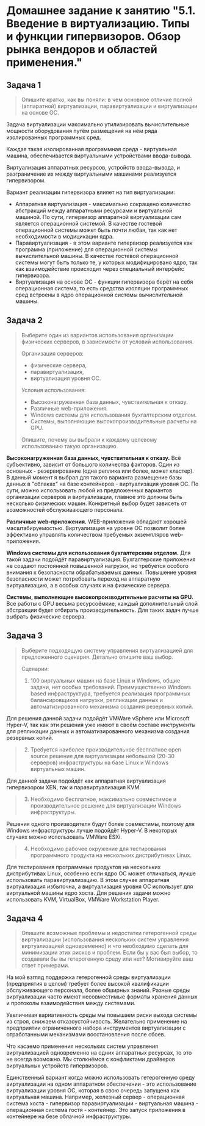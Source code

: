 
# Домашнее задание к занятию "5.1. Введение в виртуализацию. Типы и функции гипервизоров. Обзор рынка вендоров и областей применения."

## Задача 1

> Опишите кратко, как вы поняли: в чем основное отличие полной (аппаратной) виртуализации, паравиртуализации и виртуализации на основе ОС.

Задача виртуализации максимально утилизировать вычислительные мощности оборудования путём размещения на нём ряда изолированных программных сред.

Каждая такая изолированная программная среда - виртуальная машина, обеспечивается виртуальными устройствами ввода-вывода.

Виртуализация аппаратных ресурсов, устройств ввода-вывода, и разграничение их между виртуальными машинами реализуется гипервизором.

Вариант реализации гипервизора влияет на тип виртуализации:

- Аппаратная виртуализация - максимально сокращено количество абстракций между аппаратными ресурсами и виртуальной машиной. По сути, гипервизор аппаратной виртуализации сам является операционной системой. В качестве гостевой операционной системы может быть почти любая, так как нет необходимости в модицикации ядра.
- Паравиртуализация - в этом варианте гипервизор реализуется как программа (приложение) для операционной системы вычислительной машины. В качестве гостевой операционной системы могут быть только те, у которых модифицировано ядро, так как взаимодействие происходит через специальный интерфейс гипервизора.
- Виртуализация на основе ОС - функции гипервизора берёт на себя операционная система, то есть средства изоляции программных сред встроены в ядро операционной системы вычислительной машины.

## Задача 2

> Выберите один из вариантов использования организации физических серверов, в зависимости от условий использования.
>
> Организация серверов:
>
> - физические сервера,
> - паравиртуализация,
> - виртуализация уровня ОС.
>
> Условия использования:
>
> - Высоконагруженная база данных, чувствительная к отказу.
> - Различные web-приложения.
> - Windows системы для использования бухгалтерским отделом.
> - Системы, выполняющие высокопроизводительные расчеты на GPU.
>
> Опишите, почему вы выбрали к каждому целевому использованию такую организацию.

**Высоконагруженная база данных, чувствительная к отказу.** Всё субъективно, зависит от большого количества факторов. Один из основных - резервирование (одна реплика или более, может кластер). В данный момент я выбрал для такого варианта размещение базы данных в "облаках" на базе контейнеров - виртуализация уровня ОС. По сути, можно использовать любой из предложенных вариантов организации серверов и виртуализации, главное это должны быть несколько физических машин. Конкретный выбор будет зависеть от возможностей обслуживающего персонала.

**Различные web-приложения.** WEB-приложения обладают хорошей масштабируемостью. Виртуализация на уровне ОС позволит более эффективно управлять количеством требуемых экземпляров web-приложения.

**Windows системы для использования бухгалтерским отделом.** Для такой задачи подойдёт паравиртуализация. Бухгалтерские приложения не создают постоянной повышенной нагрузки, но требуется особого внимания к безопасности обрабатываемых данных. Повышение уровня безопасности может потребовать переход на аппаратную виртуализацию, а в особых случаях и на физические сервера.

**Системы, выполняющие высокопроизводительные расчеты на GPU.** Все работы с GPU весьма ресурсоёмкие, каждый дополнительный слой абстракции будет отбирать производительность. Для таких задач лучше выбрать физические сервера.

## Задача 3

> Выберите подходящую систему управления виртуализацией для предложенного сценария. Детально опишите ваш выбор.
>
> Сценарии:
>
> 1. 100 виртуальных машин на базе Linux и Windows, общие задачи, нет особых требований. Преимущественно Windows based инфраструктура, требуется реализация программных балансировщиков нагрузки, репликации данных и автоматизированного механизма создания резервных копий.

Для решения данной задачи подойдёт VMWare vSphere или Microsoft Hyper-V, так как эти решения уже имеют в своём составе инструменты для репликации данных и автоматизированного механизма создания резервных копий.

> 2. Требуется наиболее производительное бесплатное open source решение для виртуализации небольшой (20-30 серверов) инфраструктуры на базе Linux и Windows виртуальных машин.

Для данной задачи подойдёт как аппаратная виртуализация гипервизором XEN, так и паравиртуализация KVM.

> 3. Необходимо бесплатное, максимально совместимое и производительное решение для виртуализации Windows инфраструктуры.

Решения одного производителя будут более совместимы, поэтому для Windows инфраструктуры лучше подойдёт Hyper-V. В некоторых случаях можно использовать VMWare ESXi.

> 4. Необходимо рабочее окружение для тестирования программного продукта на нескольких дистрибутивах Linux.

Для тестирования  программных продуктов на нескольких дистрибутивах Linux, особенно если ядро ОС может отличаться, лучше использовать паравиртуализацию. В этом случае аппаратная виртуализация избыточна, а виртуализация уровня ОС использует для виртуальной машины ядро хоста. Для решения задачи можно использовать KVM, VirtualBox, VMWare Workstation Player.

## Задача 4

> Опишите возможные проблемы и недостатки гетерогенной среды виртуализации (использования нескольких систем управления виртуализацией одновременно) и что необходимо сделать для минимизации этих рисков и проблем. Если бы у вас был выбор, то создавали бы вы гетерогенную среду или нет? Мотивируйте ваш ответ примерами.

На мой взгляд поддержка гетерогенной среды виртуализации (предприятия в целом) требует более высокой квалификации обслуживающего персонала, более обширных знаний. Разные среды виртуализации часто имеют несовместимые форматы хранения данных и протоколы взаимодействия между системами.

Увеличивая вариативность среды мы повышаем риски выхода системы из строя, снижаем отказоустойчивость. Желательно применение на предприятии ограниченного набора инструментов виртуализации с отработанными механизмами восстановления после сбоев.

Что касаемо применения нескольких систем управления виртуализацией одновременно на одних аппаратных ресурсах, то это не всегда возможно. Мы столкнёмся с конфликтами драйверов виртуальных устройств гипервизоров.

Единственный вариант когда можно использовать гетерогенную среду виртуализации на одном аппаратном обеспечении - это использование виртуализации уровня ОС, которая в свою очередь запущена как виртуальная машина. Например, железный сервер - операционная система хоста - гипервизор паравиртуализации - виртуальная машина - операционная система гостя - контейнер. Это запуск приложения в контейнере на безе облачной инфраструктуры.
